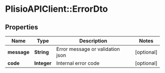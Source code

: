 # PlisioAPIClient::ErrorDto

## Properties
Name | Type | Description | Notes
------------ | ------------- | ------------- | -------------
**message** | **String** | Error message or validation json | [optional] 
**code** | **Integer** | Internal error code | [optional] 

